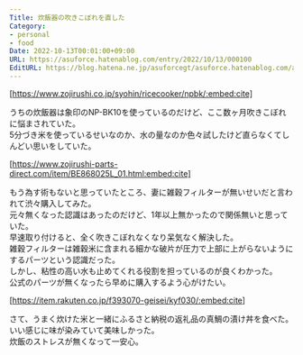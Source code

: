 ```yaml
---
Title: 炊飯器の吹きこぼれを直した
Category:
- personal
- food
Date: 2022-10-13T00:01:00+09:00
URL: https://asuforce.hatenablog.com/entry/2022/10/13/000100
EditURL: https://blog.hatena.ne.jp/asuforcegt/asuforce.hatenablog.com/atom/entry/4207112889927050837
---
```


[https://www.zojirushi.co.jp/syohin/ricecooker/npbk/:embed:cite]

うちの炊飯器は象印のNP-BK10を使っているのだけど、ここ数ヶ月吹きこぼれに悩まされていた。  
5分づき米を使っているせいなのか、水の量なのか色々試したけど直らなくてしんどい思いをしていた。  

[https://www.zojirushi-parts-direct.com/item/BE868025L_01.html:embed:cite]

もう為す術もないと思っていたところ、妻に雑穀フィルターが無いせいだと言われて渋々購入してみた。  
元々無くなった認識はあったのだけど、1年以上無かったので関係無いと思っていた。  
早速取り付けると、全く吹きこぼれなくなり呆気なく解決した。  
雑穀フィルターは雑穀米に含まれる細かな破片が圧力で上部に上がらないようにするパーツという認識だった。  
しかし、粘性の高い水も止めてくれる役割を担っているのが良くわかった。  
公式のパーツが無くなったら早めに購入するよう心がけたい。

[https://item.rakuten.co.jp/f393070-geisei/kyf030/:embed:cite]

さて、うまく炊けた米と一緒にふるさと納税の返礼品の真鯛の漬け丼を食べた。  
いい感じに味が染みていて美味しかった。  
炊飯のストレスが無くなって一安心。


